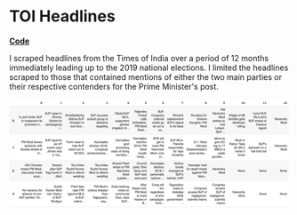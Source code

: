 # TOI Headlines
 **[Code](Institutionsassignment_1.ipynb)**
 
I scraped headlines from the Times of India over a period of 12 months immediately leading up to the 2019 national elections. I limited the headlines scraped to those that contained mentions of either the two main parties or their respective contenders for the Prime Minister's post. 

![alt text](headlines.png)
